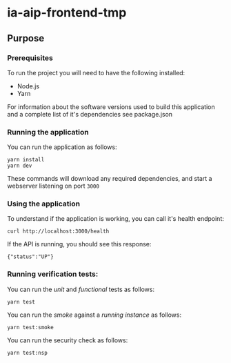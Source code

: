 # ia-aip-frontend-tmp



## Purpose



### Prerequisites

To run the project you will need to have the following installed:

* Node.js
* Yarn

For information about the software versions used to build this application and a complete list of it's dependencies see package.json

### Running the application

You can run the application as follows:

```
yarn install
yarn dev
```

These commands will download any required dependencies, and start a webserver listening on port `3000`

### Using the application

To understand if the application is working, you can call it's health endpoint:

```
curl http://localhost:3000/health
```

If the API is running, you should see this response:

```
{"status":"UP"}
```

### Running verification tests:

You can run the *unit* and *functional* tests as follows:

```
yarn test
```

You can run the *smoke* against a _running instance_ as follows:

```
yarn test:smoke
```

You can run the security check as follows:

```
yarn test:nsp
```
